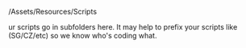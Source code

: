 /Assets/Resources/Scripts

ur scripts go in subfolders here. It may help to prefix your scripts like (SG/CZ/etc) so we know who's coding what.
